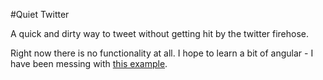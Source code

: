 #Quiet Twitter

A quick and dirty way to tweet without getting hit by the twitter firehose.

Right now there is no functionality at all. I hope to learn a bit of angular - I have been messing with [this example](http://www.chaosm.net/blog/2014/05/24/angularjs-twitter-authentication-with-oauth-io/).
